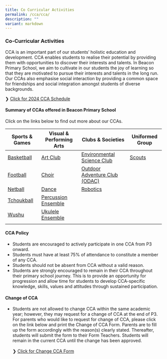 ```yaml
---
title: Co Curricular Activities
permalink: /cca/cca/
description: ""
variant: markdown
---
```

### Co-Curricular Activities

CCA is an important part of our students’ holistic education and development. CCA enables students to realise their potential by providing them with opportunities to discover their interests and talents. In Beacon Primary School, we aim to cultivate in our students the joy of learning so that they are motivated to pursue their interests and talents in the long run. Our CCAs also emphasise social interaction by providing a common space for friendships and social integration amongst students of diverse backgrounds.

❯ [Click for 2024 CCA Schedule](/files/CCA_Schedule_2024.pdf)

#### Summary of CCAs offered in Beacon Primary School

Click on the links below to find out more about our CCAs.

| Sports &amp; Games | Visual &amp; Performing Arts | Clubs &amp; Societies | Uniformed Group |
|---|---|---|---|
| [Basketball](/cca/bball/) | [Art Club](/cca/ac/) | [Environmental Science Club](/cca/esc/) | [Scouts](/cca/scouts/) |
| [Football](/cca/fb/) | [Choir](/cca/choir/) | [Outdoor Adventure Club (ODAC)](/cca/odac/) |  |
| [Netball](/cca/netball/) | [Dance](/cca/dance/) | [Robotics](/cca/robotics/) |  |
| [Tchoukball](/cca/tchoukball/) | [Percussion Ensemble](/cca/percussion-ensemble/) |  |  |
| [Wushu](/cca/wushu/) | [Ukulele Ensemble](/cca/ukulele/)  |  |  |
|  |  |  |  |

#### CCA Policy

*   Students are encouraged to actively participate in one CCA from P3 onward.
*   Students must have at least 75% of attendance to constitute a member of any CCA.
*   Students should not be absent from CCA without a valid reason.
*   Students are strongly encouraged to remain in their CCA throughout their primary school journey. This is to provide an opportunity for progression and allow time for students to develop CCA-specific knowledge, skills, values and attitudes through sustained participation.

#### Change of CCA

*   Students are not allowed to change CCA within the same academic year; however, they may request for a change of CCA at the end of P3. For parents who would like to request for change of CCA, please click on the link below and print the Change of CCA Form. Parents are to fill up the form accordingly with the reason(s) clearly stated. Thereafter, students will submit the form to their Form Teachers. Students will remain in the current CCA until the change has been approved.<br><br>❯ [Click for Change CCA Form ](/files/request%20to%20change%20cca%20form.pdf)
